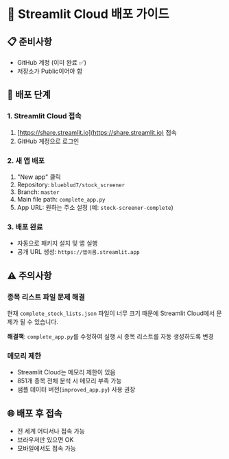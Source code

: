 # 🚀 Streamlit Cloud 배포 가이드

## 📋 준비사항
- GitHub 계정 (이미 완료 ✅)
- 저장소가 Public이어야 함

## 🔧 배포 단계

### 1. Streamlit Cloud 접속
1. [https://share.streamlit.io](https://share.streamlit.io) 접속
2. GitHub 계정으로 로그인

### 2. 새 앱 배포
1. "New app" 클릭
2. Repository: `blueblud7/stock_screener`
3. Branch: `master`
4. Main file path: `complete_app.py`
5. App URL: 원하는 주소 설정 (예: `stock-screener-complete`)

### 3. 배포 완료
- 자동으로 패키지 설치 및 앱 실행
- 공개 URL 생성: `https://앱이름.streamlit.app`

## ⚠️ 주의사항

### 종목 리스트 파일 문제 해결
현재 `complete_stock_lists.json` 파일이 너무 크기 때문에 Streamlit Cloud에서 문제가 될 수 있습니다.

**해결책**: `complete_app.py`를 수정하여 실행 시 종목 리스트를 자동 생성하도록 변경

### 메모리 제한
- Streamlit Cloud는 메모리 제한이 있음
- 851개 종목 전체 분석 시 메모리 부족 가능
- 샘플 데이터 버전(`improved_app.py`) 사용 권장

## 🌐 배포 후 접속
- 전 세계 어디서나 접속 가능
- 브라우저만 있으면 OK
- 모바일에서도 접속 가능 